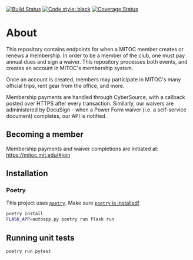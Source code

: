 [![Build Status](https://travis-ci.org/DavidCain/mitoc-member.svg?branch=master)](https://travis-ci.org/DavidCain/mitoc-member)
[![Code style: black](https://img.shields.io/badge/code%20style-black-000000.svg)](https://github.com/ambv/black)
[![Coverage Status](https://coveralls.io/repos/github/DavidCain/mitoc-member/badge.svg)](https://coveralls.io/github/DavidCain/mitoc-member)

# About
This repository contains endpoints for when a MITOC member creates or renews a
membership. In order to be a member of the club, one must pay annual dues and sign
a waiver. This repository processes both events, and creates an account in
MITOC's membership system.

Once an account is created, members may participate in MITOC's many official
trips, rent gear from the office, and more.

Membership payments are handled through CyberSource, with a callback posted
over HTTPS after every transaction. Similarly, our waivers are administered by
DocuSign - when a Power Form waiver (i.e. a self-service document) completes,
our API is notified.


## Becoming a member
Membership payments and waiver completions are initiated at:
https://mitoc.mit.edu/#join

## Installation

### Poetry
This project uses [`poetry`][poetry]. Make sure [`poetry` is installed!][poetry_installation]

```bash
poetry install
FLASK_APP=autoapp.py poetry run flask run
```

## Running unit tests
```bash
poetry run pytest
```


[poetry]: https://github.com/sdispater/poetry
[poetry_installation]: https://github.com/sdispater/poetry#installation
